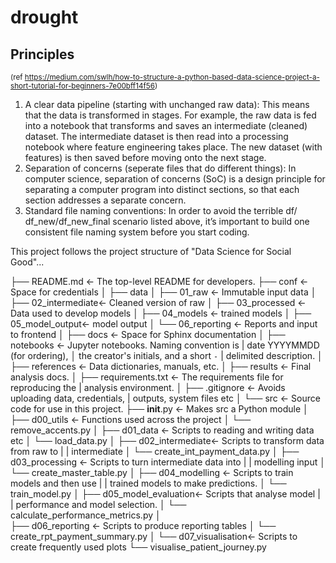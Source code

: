 # drought

## Principles
<small>(ref https://medium.com/swlh/how-to-structure-a-python-based-data-science-project-a-short-tutorial-for-beginners-7e00bff14f56)</small>

1. A clear data pipeline (starting with unchanged raw data): This means that the data is transformed in stages. For example, the raw data is fed into a notebook that transforms and saves an intermediate (cleaned) dataset. The intermediate dataset is then read into a processing notebook where feature engineering takes place. The new dataset (with features) is then saved before moving onto the next stage.
2. Separation of concerns (seperate files that do different things): In computer science, separation of concerns (SoC) is a design principle for separating a computer program into distinct sections, so that each section addresses a separate concern.
3. Standard file naming conventions: In order to avoid the terrible df/ df_new/df_new_final scenario listed above, it’s important to build one consistent file naming system before you start coding.

This project follows the project structure of "Data Science for Social Good"...

├── README.md          <- The top-level README for developers.
├── conf               <- Space for credentials
│
├── data
│   ├── 01_raw         <- Immutable input data
│   ├── 02_intermediate<- Cleaned version of raw
│   ├── 03_processed   <- Data used to develop models
│   ├── 04_models      <- trained models
│   ├── 05_model_output<- model output
│   └── 06_reporting   <- Reports and input to frontend
│
├── docs               <- Space for Sphinx documentation
│
├── notebooks          <- Jupyter notebooks. Naming convention is
|                         date YYYYMMDD (for ordering),
│                         the creator's initials, and a short `-` 
|                         delimited description.
│
├── references         <- Data dictionaries, manuals, etc. 
│
├── results            <- Final analysis docs.
│
├── requirements.txt   <- The requirements file for reproducing the 
|                         analysis environment.
│
├── .gitignore         <- Avoids uploading data, credentials, 
|                         outputs, system files etc
│
└── src                <- Source code for use in this project.
    ├── __init__.py    <- Makes src a Python module
    │
    ├── d00_utils      <- Functions used across the project
    │   └── remove_accents.py
    │
    ├── d01_data       <- Scripts to reading and writing data etc
    │   └── load_data.py
    │
    ├── d02_intermediate<- Scripts to transform data from raw to 
    |   |                  intermediate
    │   └── create_int_payment_data.py
    │
    ├── d03_processing <- Scripts to turn intermediate data into 
    |   |                 modelling input
    │   └── create_master_table.py
    │
    ├── d04_modelling  <- Scripts to train models and then use 
    |   |                  trained models to make predictions. 
    │   └── train_model.py
    │
    ├── d05_model_evaluation<- Scripts that analyse model 
    |   |                      performance and model selection.
    │   └── calculate_performance_metrics.py
    │    
    ├── d06_reporting  <- Scripts to produce reporting tables
    │   └── create_rpt_payment_summary.py
    │
    └── d07_visualisation<- Scripts to create frequently used plots
        └── visualise_patient_journey.py



